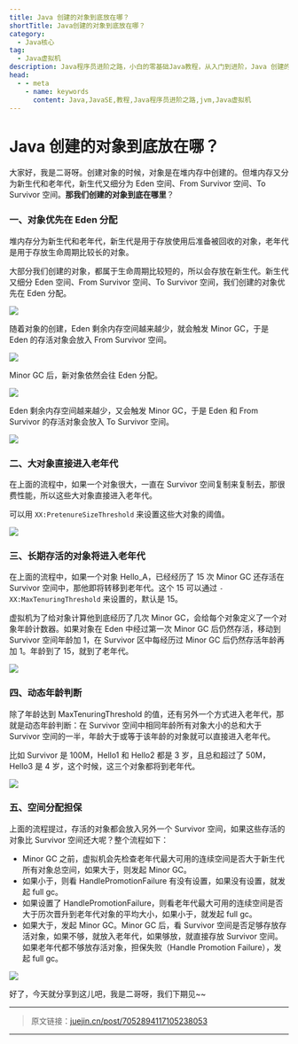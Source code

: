 ```yaml
---
title: Java 创建的对象到底放在哪？
shortTitle: Java创建的对象到底放在哪？
category:
  - Java核心
tag:
  - Java虚拟机
description: Java程序员进阶之路，小白的零基础Java教程，从入门到进阶，Java 创建的对象到底放在哪？
head:
  - - meta
    - name: keywords
      content: Java,JavaSE,教程,Java程序员进阶之路,jvm,Java虚拟机
---
```


# Java 创建的对象到底放在哪？


大家好，我是二哥呀。创建对象的时候，对象是在堆内存中创建的。但堆内存又分为新生代和老年代，新生代又细分为 Eden 空间、From Survivor 空间、To Survivor 空间。**那我们创建的对象到底在哪里**？


### 一、对象优先在 Eden 分配
堆内存分为新生代和老年代，新生代是用于存放使用后准备被回收的对象，老年代是用于存放生命周期比较长的对象。

大部分我们创建的对象，都属于生命周期比较短的，所以会存放在新生代。新生代又细分 Eden 空间、From Survivor 空间、To Survivor 空间，我们创建的对象优先在 Eden 分配。



![](https://cdn.tobebetterjavaer.com/tobebetterjavaer/images/jvm/whereis-the-object-1.png)

随着对象的创建，Eden 剩余内存空间越来越少，就会触发 Minor GC，于是 Eden 的存活对象会放入 From Survivor 空间。



![](https://cdn.tobebetterjavaer.com/tobebetterjavaer/images/jvm/whereis-the-object-2.png)

Minor GC 后，新对象依然会往 Eden 分配。



![](https://cdn.tobebetterjavaer.com/tobebetterjavaer/images/jvm/whereis-the-object-3.png)

Eden 剩余内存空间越来越少，又会触发 Minor GC，于是 Eden 和 From Survivor 的存活对象会放入 To Survivor 空间。


![](https://cdn.tobebetterjavaer.com/tobebetterjavaer/images/jvm/whereis-the-object-4.png)

### 二、大对象直接进入老年代
在上面的流程中，如果一个对象很大，一直在 Survivor 空间复制来复制去，那很费性能，所以这些大对象直接进入老年代。

可以用 `XX:PretenureSizeThreshold` 来设置这些大对象的阈值。


![](https://cdn.tobebetterjavaer.com/tobebetterjavaer/images/jvm/whereis-the-object-5.png)


### 三、长期存活的对象将进入老年代
在上面的流程中，如果一个对象 Hello_A，已经经历了 15 次 Minor GC 还存活在 Survivor 空间中，那他即将转移到老年代。这个 15 可以通过 `-XX:MaxTenuringThreshold` 来设置的，默认是 15。

虚拟机为了给对象计算他到底经历了几次 Minor GC，会给每个对象定义了一个对象年龄计数器。如果对象在 Eden 中经过第一次 Minor GC 后仍然存活，移动到 Survivor 空间年龄加 1，在 Survivor 区中每经历过 Minor GC 后仍然存活年龄再加 1。年龄到了 15，就到了老年代。



![](https://cdn.tobebetterjavaer.com/tobebetterjavaer/images/jvm/whereis-the-object-6.png)



### 四、动态年龄判断
除了年龄达到 MaxTenuringThreshold 的值，还有另外一个方式进入老年代，那就是动态年龄判断：在 Survivor 空间中相同年龄所有对象大小的总和大于 Survivor 空间的一半，年龄大于或等于该年龄的对象就可以直接进入老年代。

比如 Survivor 是 100M，Hello1 和 Hello2 都是 3 岁，且总和超过了 50M，Hello3 是 4 岁，这个时候，这三个对象都将到老年代。


![](https://cdn.tobebetterjavaer.com/tobebetterjavaer/images/jvm/whereis-the-object-7.png)

### 五、空间分配担保
上面的流程提过，存活的对象都会放入另外一个 Survivor 空间，如果这些存活的对象比 Survivor 空间还大呢？整个流程如下：

- Minor GC 之前，虚拟机会先检查老年代最大可用的连续空间是否大于新生代所有对象总空间，如果大于，则发起 Minor GC。
- 如果小于，则看 HandlePromotionFailure 有没有设置，如果没有设置，就发起 full gc。
- 如果设置了 HandlePromotionFailure，则看老年代最大可用的连续空间是否大于历次晋升到老年代对象的平均大小，如果小于，就发起 full gc。
- 如果大于，发起 Minor GC。Minor GC 后，看 Survivor 空间是否足够存放存活对象，如果不够，就放入老年代，如果够放，就直接存放 Survivor 空间。如果老年代都不够放存活对象，担保失败（Handle Promotion Failure），发起 full gc。



![](https://cdn.tobebetterjavaer.com/tobebetterjavaer/images/jvm/whereis-the-object-8.png)

好了，今天就分享到这儿吧，我是二哥呀，我们下期见~~

---

> 原文链接：[juejin.cn/post/7052894117105238053](juejin.cn/post/7052894117105238053)

----
